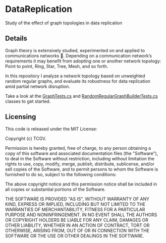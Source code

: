 # DataReplication
Study of the effect of graph topologies in data replication

## Details
Graph theory is extensively studied, experimented on and applied to communications networks 📡. Depending on a communication network’s requirements it may benefit from adopting one or another network topology: Point to point, Ring, Star, Tree, Mesh, and so forth.

In this repository I analyze a network topology based on unweighted random regular graphs, and evaluate its robustness for data replication amid partial network disruption.

Take a look at the [GraphTests.cs](https://github.com/TCGV/DataReplication/blob/master/Tcgv.DataReplicationTests/DataModel/GraphTests.cs) and [RandomRegularGraphBuilderTests.cs](https://github.com/TCGV/DataReplication/blob/master/Tcgv.DataReplicationTests/Builders/RandomRegularGraphBuilderTests.cs) classes to get started.

## Licensing

This code is released under the MIT License:

Copyright (c) TCGV.

Permission is hereby granted, free of charge, to any person obtaining a copy
of this software and associated documentation files (the "Software"), to deal
in the Software without restriction, including without limitation the rights
to use, copy, modify, merge, publish, distribute, sublicense, and/or sell
copies of the Software, and to permit persons to whom the Software is
furnished to do so, subject to the following conditions:

The above copyright notice and this permission notice shall be included in
all copies or substantial portions of the Software.

THE SOFTWARE IS PROVIDED "AS IS", WITHOUT WARRANTY OF ANY KIND, EXPRESS OR
IMPLIED, INCLUDING BUT NOT LIMITED TO THE WARRANTIES OF MERCHANTABILITY,
FITNESS FOR A PARTICULAR PURPOSE AND NONINFRINGEMENT. IN NO EVENT SHALL THE
AUTHORS OR COPYRIGHT HOLDERS BE LIABLE FOR ANY CLAIM, DAMAGES OR OTHER
LIABILITY, WHETHER IN AN ACTION OF CONTRACT, TORT OR OTHERWISE, ARISING FROM,
OUT OF OR IN CONNECTION WITH THE SOFTWARE OR THE USE OR OTHER DEALINGS IN
THE SOFTWARE.
